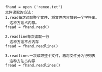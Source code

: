 

    fhand = open ('remeo.txt')
    文件读取的方法：
    1.read每次读取整个文件，将文件内容放到一个字符串。
      这种方法占内存。
    fread = fhand.read()
    
    2.readline每次读取一行
      这种方法不占内存
    fread = fhand.readline()
  
    3.readlines一次读取整个文件，再将文件分为行列表
      这种方法占内存
    fread = fhand.readlines()
  
<!--stackedit_data:
eyJoaXN0b3J5IjpbMTYwNjkzNTk5NV19
-->